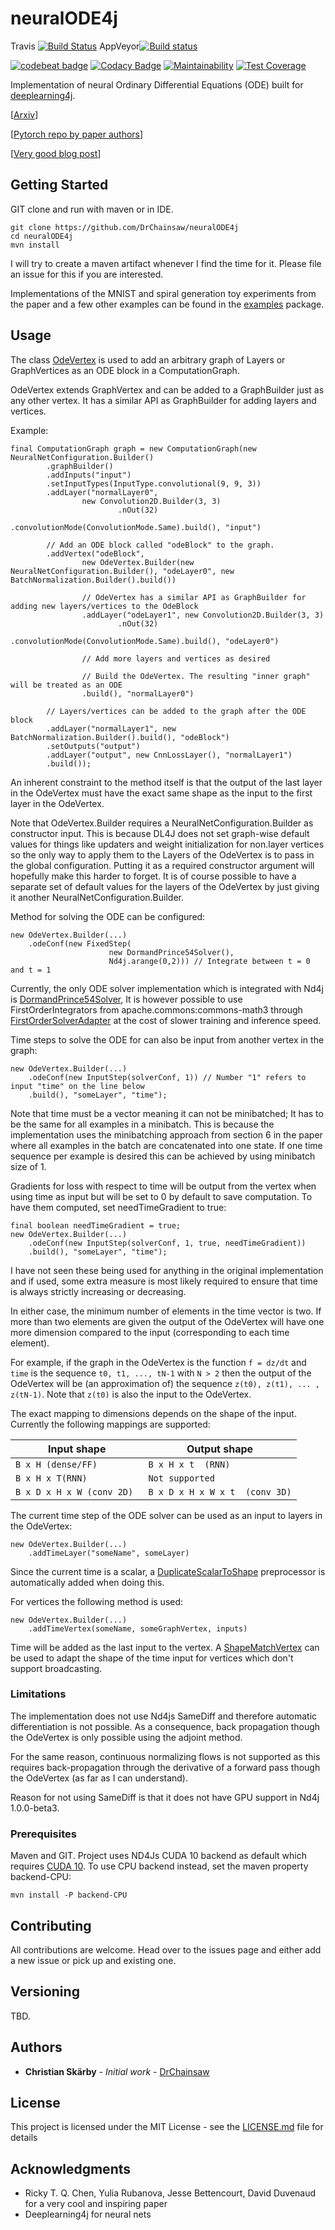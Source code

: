 # neuralODE4j

Travis [![Build Status](https://travis-ci.org/DrChainsaw/AmpControl.svg?branch=master)](https://travis-ci.org/DrChainsaw/NeuralODE4j)
AppVeyor[![Build status](https://ci.appveyor.com/api/projects/status/wjdi11f4cmx32ir8?svg=true)](https://ci.appveyor.com/project/DrChainsaw/neuralode4j)

[![codebeat badge](https://codebeat.co/badges/d9e719b4-5465-4f08-9c14-f924691cdd86)](https://codebeat.co/projects/github-com-drchainsaw-neuralode4j-master)
[![Codacy Badge](https://api.codacy.com/project/badge/Grade/d491774f94944895b6aa3e22b7aae8b3)](https://www.codacy.com/app/DrChainsaw/neuralODE4j?utm_source=github.com&amp;utm_medium=referral&amp;utm_content=DrChainsaw/neuralODE4j&amp;utm_campaign=Badge_Grade)
[![Maintainability](https://api.codeclimate.com/v1/badges/c0d216da01a0c8b8d615/maintainability)](https://codeclimate.com/github/DrChainsaw/neuralODE4j/maintainability)
[![Test Coverage](https://api.codeclimate.com/v1/badges/c0d216da01a0c8b8d615/test_coverage)](https://codeclimate.com/github/DrChainsaw/neuralODE4j/test_coverage)

Implementation of neural Ordinary Differential Equations (ODE) built for [deeplearning4j](https://deeplearning4j.org/).

[[Arxiv](https://arxiv.org/abs/1806.07366)]

[[Pytorch repo by paper authors](https://github.com/rtqichen/torchdiffeq)]

[[Very good blog post](https://julialang.org/blog/2019/01/fluxdiffeq)]

## Getting Started

GIT clone and run with maven or in IDE.

```
git clone https://github.com/DrChainsaw/neuralODE4j
cd neuralODE4j
mvn install
```

I will try to create a maven artifact whenever I find the time for it. Please file an issue for this if you are interested.

Implementations of the MNIST and spiral generation toy experiments from the paper and a few other examples can be found 
in the [examples](./src/main/java/examples) package.

## Usage

The class [OdeVertex](./src/main/java/ode/vertex/conf/OdeVertex.java) is used to add an arbitrary graph of Layers or 
GraphVertices as an ODE block in a ComputationGraph.

OdeVertex extends GraphVertex and can be added to a GraphBuilder just as any other vertex. It has a similar API as 
GraphBuilder for adding layers and vertices. 

Example:
```
final ComputationGraph graph = new ComputationGraph(new NeuralNetConfiguration.Builder()
        .graphBuilder()
        .addInputs("input")
        .setInputTypes(InputType.convolutional(9, 9, 3))
        .addLayer("normalLayer0",
                new Convolution2D.Builder(3, 3)
                        .nOut(32)
                        .convolutionMode(ConvolutionMode.Same).build(), "input")

        // Add an ODE block called "odeBlock" to the graph.
        .addVertex("odeBlock", 
                new OdeVertex.Builder(new NeuralNetConfiguration.Builder(), "odeLayer0", new BatchNormalization.Builder().build())
                
                // OdeVertex has a similar API as GraphBuilder for adding new layers/vertices to the OdeBlock
                .addLayer("odeLayer1", new Convolution2D.Builder(3, 3)
                        .nOut(32)
                        .convolutionMode(ConvolutionMode.Same).build(), "odeLayer0")
                
                // Add more layers and vertices as desired
                
                // Build the OdeVertex. The resulting "inner graph" will be treated as an ODE
                .build(), "normalLayer0")

        // Layers/vertices can be added to the graph after the ODE block
        .addLayer("normalLayer1", new BatchNormalization.Builder().build(), "odeBlock")
        .setOutputs("output")
        .addLayer("output", new CnnLossLayer(), "normalLayer1")
        .build());
```

An inherent constraint to the method itself is that the output of the last layer in the OdeVertex must have the exact 
same shape as the input to the first layer in the OdeVertex. 

Note that OdeVertex.Builder requires a NeuralNetConfiguration.Builder as constructor input. This is because DL4J does 
not set graph-wise default values for things like updaters and weight initialization for non.layer vertices so the only
way to apply them to the Layers of the OdeVertex is to pass in the global configuration. Putting it as a required 
constructor argument will hopefully make this harder to forget. It is of course possible to have a separate set of 
default values for the layers of the OdeVertex by just giving it another NeuralNetConfiguration.Builder. 

Method for solving the ODE can be configured:

```
new OdeVertex.Builder(...)
    .odeConf(new FixedStep(
                      new DormandPrince54Solver(),
                      Nd4j.arange(0,2))) // Integrate between t = 0 and t = 1
```

Currently, the only ODE solver implementation which is integrated with Nd4j is [DormandPrince54Solver](./src/main/java/ode/solve/impl/DormandPrince54Solver.java), 
It is however possible to use FirstOrderIntegrators from apache.commons:commons-math3 through [FirstOrderSolverAdapter](./src/main/java/ode/solve/commons/FirstOrderSolverAdapter.java)
at the cost of slower training and inference speed.

Time steps to solve the ODE for can also be input from another vertex in the graph:
```
new OdeVertex.Builder(...)
    .odeConf(new InputStep(solverConf, 1)) // Number "1" refers to input "time" on the line below
    .build(), "someLayer", "time");  
```

Note that time must be a vector meaning it can not be minibatched; It has to be the same for all examples in a minibatch. This is because the implementation uses the minibatching approach from 
section 6 in the paper where all examples in the batch are concatenated into one state. If one time sequence per example is desired this 
can be achieved by using minibatch size of 1.  

Gradients for loss with respect to time will be output from the vertex when using time as input but will be set to 0 by default to save computation. To have them computed, set needTimeGradient to true:

```
final boolean needTimeGradient = true;
new OdeVertex.Builder(...)
    .odeConf(new InputStep(solverConf, 1, true, needTimeGradient))
    .build(), "someLayer", "time");  
```

I have not seen these being used for anything in the original implementation and if used, some extra measure is most likely required to ensure that time is always strictly increasing or decreasing.

In either case, the minimum number of elements in the time vector is two. If more than two elements are given the output of the OdeVertex 
will have one more dimension compared to the input (corresponding to each time element). 

For example, if the graph in the OdeVertex is the function `f = dz/dt` and `time` is the sequence `t0, t1, ..., tN-1` 
with `N > 2` then the output of the OdeVertex will be (an approximation of) the sequence `z(t0), z(t1), ... , z(tN-1)`. 
Note that `z(t0)` is also the input to the OdeVertex.
 
The exact mapping to dimensions depends on the shape of the input. Currently the following mappings are supported:

| Input shape               | Output shape                  |
|---------------------------|-------------------------------| 
| `B x H (dense/FF)`        | `B x H x t  (RNN)`            |
| `B x H x T(RNN)`          | `Not supported`               |
| `B x D x H x W (conv 2D) `| `B x D x H x W x t  (conv 3D)`|

The current time step of the ODE solver can be used as an input to layers in the OdeVertex:

```
new OdeVertex.Builder(...)
    .addTimeLayer("someName", someLayer)
```
Since the current time is a scalar, a [DuplicateScalarToShape](src/main/java/util/preproc/DuplicateScalarToShape.java) 
preprocessor is automatically added when doing this.

For vertices the following method is used:
```
new OdeVertex.Builder(...)
    .addTimeVertex(someName, someGraphVertex, inputs)
```
Time will be added as the last input to the vertex. A [ShapeMatchVertex](src/main/java/ode/vertex/conf/ShapeMatchVertex.java)
can be used to adapt the shape of the time input for vertices which don't support broadcasting.

### Limitations

The implementation does not use Nd4js SameDiff and therefore automatic differentiation is not possible. As a consequence, 
back propagation though the OdeVertex is only possible using the adjoint method. 

For the same reason, continuous normalizing flows is not supported as this requires back-propagation through the 
derivative of a forward pass though the OdeVertex (as far as I can understand).

Reason for not using SameDiff is that it does not have GPU support in Nd4j 1.0.0-beta3. 

### Prerequisites

Maven and GIT. Project uses ND4Js CUDA 10 backend as default which requires [CUDA 10](https://deeplearning4j.org/docs/latest/deeplearning4j-config-cudnn).
To use CPU backend instead, set the maven property backend-CPU:

```
mvn install -P backend-CPU
```

## Contributing

All contributions are welcome. Head over to the issues page and either add a new issue or pick up and existing one.

## Versioning

TBD.

## Authors

* **Christian Skärby** - *Initial work* - [DrChainsaw](https://github.com/DrChainsaw)

## License

This project is licensed under the MIT License - see the [LICENSE.md](LICENSE.md) file for details

## Acknowledgments

* Ricky T. Q. Chen, Yulia Rubanova, Jesse Bettencourt, David Duvenaud for a very cool and inspiring paper
* Deeplearning4j for neural nets
